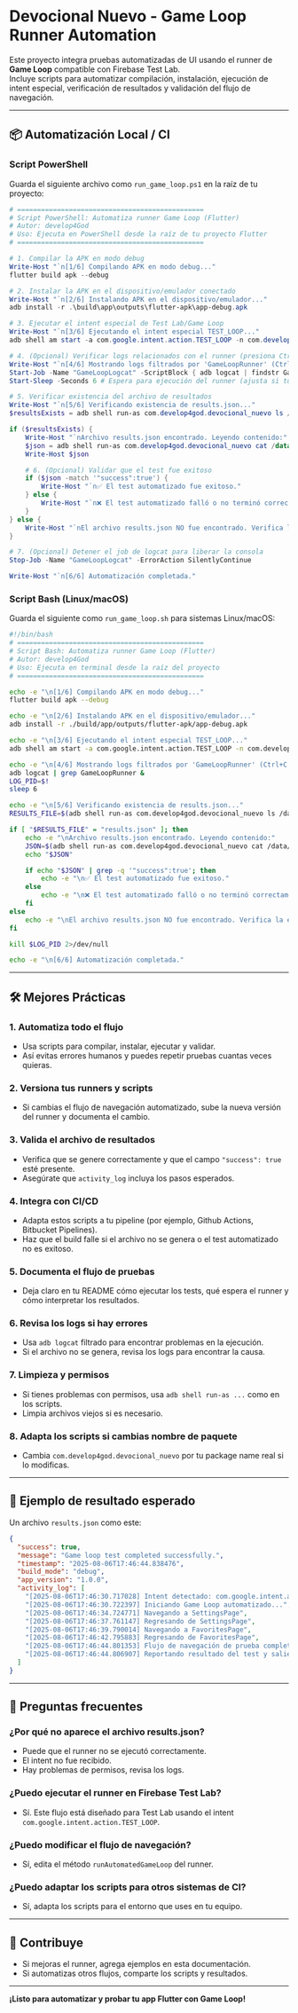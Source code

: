 # Devocional Nuevo - Game Loop Runner Automation

Este proyecto integra pruebas automatizadas de UI usando el runner de **Game Loop** compatible con Firebase Test Lab.  
Incluye scripts para automatizar compilación, instalación, ejecución de intent especial, verificación de resultados y validación del flujo de navegación.

---

## 📦 **Automatización Local / CI**

### **Script PowerShell**

Guarda el siguiente archivo como `run_game_loop.ps1` en la raíz de tu proyecto:

```powershell
# ===============================================
# Script PowerShell: Automatiza runner Game Loop (Flutter)
# Autor: develop4God
# Uso: Ejecuta en PowerShell desde la raíz de tu proyecto Flutter
# ===============================================

# 1. Compilar la APK en modo debug
Write-Host "`n[1/6] Compilando APK en modo debug..."
flutter build apk --debug

# 2. Instalar la APK en el dispositivo/emulador conectado
Write-Host "`n[2/6] Instalando APK en el dispositivo/emulador..."
adb install -r .\build\app\outputs\flutter-apk\app-debug.apk

# 3. Ejecutar el intent especial de Test Lab/Game Loop
Write-Host "`n[3/6] Ejecutando el intent especial TEST_LOOP..."
adb shell am start -a com.google.intent.action.TEST_LOOP -n com.develop4god.devocional_nuevo/.MainActivity

# 4. (Opcional) Verificar logs relacionados con el runner (presiona Ctrl+C para detener si lo usas interactivo)
Write-Host "`n[4/6] Mostrando logs filtrados por 'GameLoopRunner' (Ctrl+C para detener)..."
Start-Job -Name "GameLoopLogcat" -ScriptBlock { adb logcat | findstr GameLoopRunner }
Start-Sleep -Seconds 6 # Espera para ejecución del runner (ajusta si tu test es más largo)

# 5. Verificar existencia del archivo de resultados
Write-Host "`n[5/6] Verificando existencia de results.json..."
$resultsExists = adb shell run-as com.develop4god.devocional_nuevo ls /data/data/com.develop4god.devocional_nuevo/cache/firebase-test-lab-game-loops/ | Select-String "results.json"

if ($resultsExists) {
    Write-Host "`nArchivo results.json encontrado. Leyendo contenido:"
    $json = adb shell run-as com.develop4god.devocional_nuevo cat /data/data/com.develop4god.devocional_nuevo/cache/firebase-test-lab-game-loops/results.json
    Write-Host $json

    # 6. (Opcional) Validar que el test fue exitoso
    if ($json -match '"success":true') {
        Write-Host "`n✅ El test automatizado fue exitoso."
    } else {
        Write-Host "`n❌ El test automatizado falló o no terminó correctamente."
    }
} else {
    Write-Host "`nEl archivo results.json NO fue encontrado. Verifica la ejecución del runner y el intent."
}

# 7. (Opcional) Detener el job de logcat para liberar la consola
Stop-Job -Name "GameLoopLogcat" -ErrorAction SilentlyContinue

Write-Host "`n[6/6] Automatización completada."
```

### **Script Bash (Linux/macOS)**

Guarda el siguiente como `run_game_loop.sh` para sistemas Linux/macOS:

```bash
#!/bin/bash
# ===============================================
# Script Bash: Automatiza runner Game Loop (Flutter)
# Autor: develop4God
# Uso: Ejecuta en terminal desde la raíz del proyecto
# ===============================================

echo -e "\n[1/6] Compilando APK en modo debug..."
flutter build apk --debug

echo -e "\n[2/6] Instalando APK en el dispositivo/emulador..."
adb install -r ./build/app/outputs/flutter-apk/app-debug.apk

echo -e "\n[3/6] Ejecutando el intent especial TEST_LOOP..."
adb shell am start -a com.google.intent.action.TEST_LOOP -n com.develop4god.devocional_nuevo/.MainActivity

echo -e "\n[4/6] Mostrando logs filtrados por 'GameLoopRunner' (Ctrl+C para detener)..."
adb logcat | grep GameLoopRunner &
LOG_PID=$!
sleep 6

echo -e "\n[5/6] Verificando existencia de results.json..."
RESULTS_FILE=$(adb shell run-as com.develop4god.devocional_nuevo ls /data/data/com.develop4god.devocional_nuevo/cache/firebase-test-lab-game-loops/ | grep results.json)

if [ "$RESULTS_FILE" = "results.json" ]; then
    echo -e "\nArchivo results.json encontrado. Leyendo contenido:"
    JSON=$(adb shell run-as com.develop4god.devocional_nuevo cat /data/data/com.develop4god.devocional_nuevo/cache/firebase-test-lab-game-loops/results.json)
    echo "$JSON"

    if echo "$JSON" | grep -q '"success":true'; then
        echo -e "\n✅ El test automatizado fue exitoso."
    else
        echo -e "\n❌ El test automatizado falló o no terminó correctamente."
    fi
else
    echo -e "\nEl archivo results.json NO fue encontrado. Verifica la ejecución del runner y el intent."
fi

kill $LOG_PID 2>/dev/null

echo -e "\n[6/6] Automatización completada."
```

---

## 🛠️ **Mejores Prácticas**

### 1. **Automatiza todo el flujo**
- Usa scripts para compilar, instalar, ejecutar y validar.
- Así evitas errores humanos y puedes repetir pruebas cuantas veces quieras.

### 2. **Versiona tus runners y scripts**
- Si cambias el flujo de navegación automatizado, sube la nueva versión del runner y documenta el cambio.

### 3. **Valida el archivo de resultados**
- Verifica que se genere correctamente y que el campo `"success": true` esté presente.
- Asegúrate que `activity_log` incluya los pasos esperados.

### 4. **Integra con CI/CD**
- Adapta estos scripts a tu pipeline (por ejemplo, Github Actions, Bitbucket Pipelines).
- Haz que el build falle si el archivo no se genera o el test automatizado no es exitoso.

### 5. **Documenta el flujo de pruebas**
- Deja claro en tu README cómo ejecutar los tests, qué espera el runner y cómo interpretar los resultados.

### 6. **Revisa los logs si hay errores**
- Usa `adb logcat` filtrado para encontrar problemas en la ejecución.
- Si el archivo no se genera, revisa los logs para encontrar la causa.

### 7. **Limpieza y permisos**
- Si tienes problemas con permisos, usa `adb shell run-as ...` como en los scripts.
- Limpia archivos viejos si es necesario.

### 8. **Adapta los scripts si cambias nombre de paquete**
- Cambia `com.develop4god.devocional_nuevo` por tu package name real si lo modificas.

---

## 📝 **Ejemplo de resultado esperado**

Un archivo `results.json` como este:

```json
{
  "success": true,
  "message": "Game loop test completed successfully.",
  "timestamp": "2025-08-06T17:46:44.838476",
  "build_mode": "debug",
  "app_version": "1.0.0",
  "activity_log": [
    "[2025-08-06T17:46:30.717028] Intent detectado: com.google.intent.action.TEST_LOOP",
    "[2025-08-06T17:46:30.722397] Iniciando Game Loop automatizado...",
    "[2025-08-06T17:46:34.724771] Navegando a SettingsPage",
    "[2025-08-06T17:46:37.761147] Regresando de SettingsPage",
    "[2025-08-06T17:46:39.790014] Navegando a FavoritesPage",
    "[2025-08-06T17:46:42.795883] Regresando de FavoritesPage",
    "[2025-08-06T17:46:44.801353] Flujo de navegación de prueba completado.",
    "[2025-08-06T17:46:44.806907] Reportando resultado del test y saliendo..."
  ]
}
```

---

## 🚀 **Preguntas frecuentes**

### ¿Por qué no aparece el archivo results.json?
- Puede que el runner no se ejecutó correctamente.
- El intent no fue recibido.
- Hay problemas de permisos, revisa los logs.

### ¿Puedo ejecutar el runner en Firebase Test Lab?
- Sí. Este flujo está diseñado para Test Lab usando el intent `com.google.intent.action.TEST_LOOP`.

### ¿Puedo modificar el flujo de navegación?
- Sí, edita el método `runAutomatedGameLoop` del runner.

### ¿Puedo adaptar los scripts para otros sistemas de CI?
- Sí, adapta los scripts para el entorno que uses en tu equipo.

---

## 🤝 **Contribuye**

- Si mejoras el runner, agrega ejemplos en esta documentación.
- Si automatizas otros flujos, comparte los scripts y resultados.

---

**¡Listo para automatizar y probar tu app Flutter con Game Loop!**